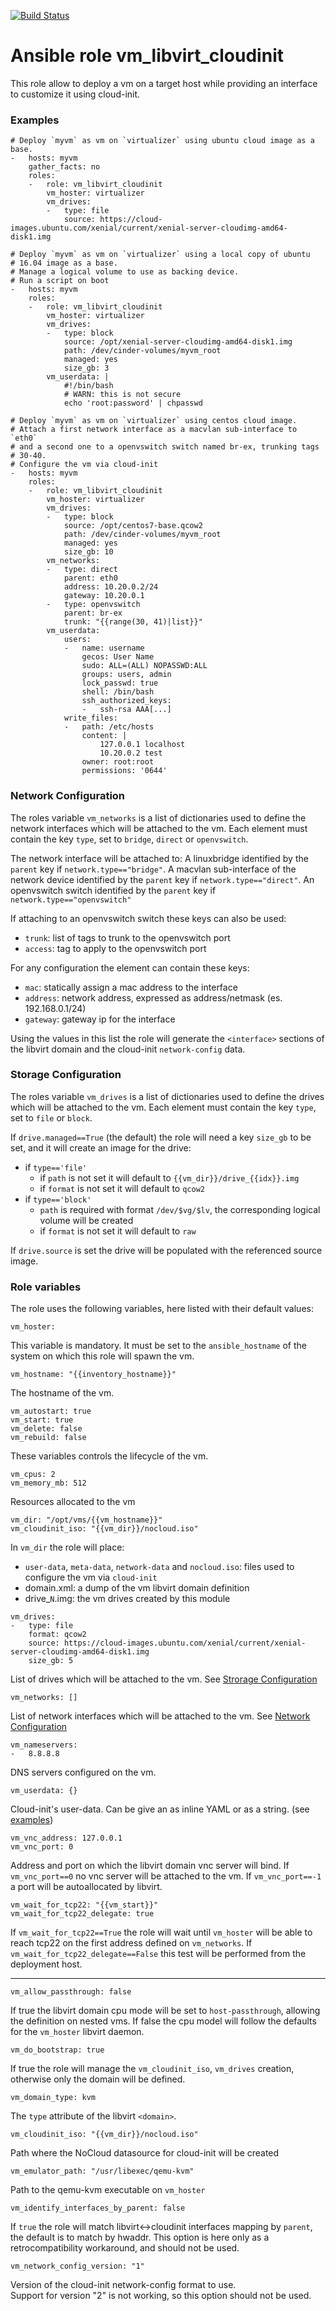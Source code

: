 [![Build Status](https://travis-ci.org/dariko/ansible-role-vm_libvirt_cloudinit.svg?branch=master)](https://travis-ci.org/dariko/ansible-role-vm_libvirt_cloudinit)

# Ansible role vm_libvirt_cloudinit 
This role allow to deploy a vm on a target host while providing an
interface to customize it using cloud-init.

### Examples
`````
# Deploy `myvm` as vm on `virtualizer` using ubuntu cloud image as a base.
-   hosts: myvm
    gather_facts: no
    roles:
    -   role: vm_libvirt_cloudinit
        vm_hoster: virtualizer
        vm_drives:
        -   type: file
            source: https://cloud-images.ubuntu.com/xenial/current/xenial-server-cloudimg-amd64-disk1.img

# Deploy `myvm` as vm on `virtualizer` using a local copy of ubuntu 
# 16.04 image as a base.
# Manage a logical volume to use as backing device.
# Run a script on boot
-   hosts: myvm
    roles:
    -   role: vm_libvirt_cloudinit
        vm_hoster: virtualizer
        vm_drives:
        -   type: block
            source: /opt/xenial-server-cloudimg-amd64-disk1.img
            path: /dev/cinder-volumes/myvm_root
            managed: yes
            size_gb: 3
        vm_userdata: |
            #!/bin/bash
            # WARN: this is not secure
            echo 'root:password' | chpasswd
            
# Deploy `myvm` as vm on `virtualizer` using centos cloud image.
# Attach a first network interface as a macvlan sub-interface to `eth0`
# and a second one to a openvswitch switch named br-ex, trunking tags
# 30-40.
# Configure the vm via cloud-init
-   hosts: myvm
    roles:
    -   role: vm_libvirt_cloudinit
        vm_hoster: virtualizer
        vm_drives:
        -   type: block
            source: /opt/centos7-base.qcow2
            path: /dev/cinder-volumes/myvm_root
            managed: yes
            size_gb: 10
        vm_networks:
        -   type: direct
            parent: eth0
            address: 10.20.0.2/24
            gateway: 10.20.0.1
        -   type: openvswitch
            parent: br-ex
            trunk: "{{range(30, 41)|list}}"
        vm_userdata:
            users:
            -   name: username
                gecos: User Name
                sudo: ALL=(ALL) NOPASSWD:ALL
                groups: users, admin
                lock_passwd: true
                shell: /bin/bash
                ssh_authorized_keys:
                -   ssh-rsa AAA[...]
            write_files:
            -   path: /etc/hosts
                content: |
                    127.0.0.1 localhost
                    10.20.0.2 test
                owner: root:root
                permissions: '0644'
`````

### Network Configuration
The roles variable `vm_networks` is a list of dictionaries used to define
the network interfaces which will be attached to the vm.
Each element must contain the key `type`, set to `bridge`, `direct` or
`openvswitch`.

The network interface will be attached to:
A linuxbridge identified by the `parent` key if `network.type=="bridge"`.
A macvlan sub-interface of the network device identified by the `parent`
key if `network.type=="direct"`.
An openvswitch switch identified by the `parent` key if 
`network.type=="openvswitch"`

If attaching to an openvswitch switch these keys can also be used:
- `trunk`: list of tags to trunk to the openvswitch port
- `access`: tag to apply to the openvswitch port

For any configuration the element can contain these keys:
- `mac`: statically assign a mac address to the interface
- `address`: network address, expressed as address/netmask
  (es. 192.168.0.1/24)
- `gateway`: gateway ip for the interface

Using the values in this list the role will generate the
`<interface>` sections of the libvirt domain and the cloud-init
`network-config` data.

### Storage Configuration
The roles variable `vm_drives` is a list of dictionaries used to define
the drives which will be attached to the vm.
Each element must contain the key `type`, set to `file` or `block`.

If `drive.managed==True` (the default) the role will need a key `size_gb`
to be set, and it will create an image for the drive:
- if `type=='file'`
  - if `path` is not set it will default to `{{vm_dir}}/drive_{{idx}}.img`
  - if `format` is not set it will default to `qcow2`
- if `type=='block'`
  - `path` is required with format `/dev/$vg/$lv`, the corresponding
    logical volume will be created
  - if `format` is not set it will default to `raw`

If `drive.source` is set the drive will be populated with the referenced
source image.

### Role variables
The role uses the following variables, here listed with their default
values:

`````
vm_hoster:
`````
This variable is mandatory. It must be set to the `ansible_hostname` of
the system on which this role will spawn the vm.

`````
vm_hostname: "{{inventory_hostname}}"
`````
The hostname of the vm.

`````
vm_autostart: true
vm_start: true
vm_delete: false
vm_rebuild: false
`````
These variables controls the lifecycle of the vm.

`````
vm_cpus: 2
vm_memory_mb: 512
`````
Resources allocated to the vm

`````
vm_dir: "/opt/vms/{{vm_hostname}}"
vm_cloudinit_iso: "{{vm_dir}}/nocloud.iso"
`````
In `vm_dir` the role will place:
- `user-data`, `meta-data`, `network-data` and `nocloud.iso`: files used
  to configure the vm via `cloud-init`
- domain.xml: a dump of the vm libvirt domain definition
- drive_`N`.img: the vm drives created by this module

`````
vm_drives:
-   type: file
    format: qcow2
    source: https://cloud-images.ubuntu.com/xenial/current/xenial-server-cloudimg-amd64-disk1.img
    size_gb: 5
`````
List of drives which will be attached to the vm. See
[Strorage Configuration](#storage-configuration)

`````
vm_networks: []
`````
List of network interfaces which will be attached to the vm. See
[Network Configuration](#network-configuration)

`````
vm_nameservers:
-   8.8.8.8
`````
DNS servers configured on the vm.

`````
vm_userdata: {}
`````
Cloud-init's user-data.
Can be give an as inline YAML or as a string.
(see [examples](#examples))

`````
vm_vnc_address: 127.0.0.1
vm_vnc_port: 0
`````
Address and port on which the libvirt domain vnc server will bind.
If `vm_vnc_port==0` no vnc server will be attached to the vm.
If `vm_vnc_port==-1` a port will be autoallocated by libvirt.

`````
vm_wait_for_tcp22: "{{vm_start}}"
vm_wait_for_tcp22_delegate: true
`````
If `vm_wait_for_tcp22==True` the role will wait until `vm_hoster` will
be able to reach tcp22 on the first address defined on `vm_networks`.
If `vm_wait_for_tcp22_delegate==False` this test will be performed from
the deployment host.

-----

`````
vm_allow_passthrough: false
`````
If true the libvirt domain cpu mode will be set to
`host-passthrough`, allowing the definition on nested vms.
If false the cpu model will follow the defaults for the `vm_hoster`
libvirt daemon.

`````
vm_do_bootstrap: true
`````
If true the role will manage the `vm_cloudinit_iso`, `vm_drives`
creation, otherwise only the domain will be defined.

`````
vm_domain_type: kvm
`````
The `type` attribute of the libvirt `<domain>`.

`````
vm_cloudinit_iso: "{{vm_dir}}/nocloud.iso"
`````
Path where the NoCloud datasource for cloud-init will be created

`````
vm_emulator_path: "/usr/libexec/qemu-kvm"
`````
Path to the qemu-kvm executable on `vm_hoster`

`````
vm_identify_interfaces_by_parent: false
`````
If `true` the role will match libvirt<->cloudinit interfaces mapping by
`parent`, the default is to match by hwaddr.
This option is here only as a retrocompatibility workaround, and should
not be used.

`````
vm_network_config_version: "1"
`````
Version of the cloud-init network-config format to use.  
Support for version "2" is not working, so this option should not be used.
